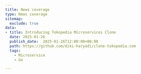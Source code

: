 ```yaml
---
title: News coverage
type: News coverage
sitemap:
  exclude: true
data:
- title: Introducing Tokopedia Microservices Clone
  date: 2025-01-26
  publish_date:  2025-01-26T12:00:00+00:00
  path: https://github.com/diki-haryadi/clone-tokopedia.com
  tags:
    - Microservice
    - Go

---
```

